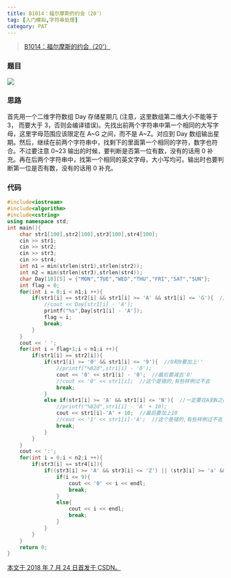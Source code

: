 ```yaml
---
title: B1014：福尔摩斯的约会（20'）
tag: [入门模拟,字符串处理]
category: PAT
---
```


>[B1014：福尔摩斯的约会（20'）](https://pintia.cn/problem-sets/994805260223102976/problems/994805308755394560)

<!--more-->

### 题目

![](PAT\B1014.png)

### 思路

首先用一个二维字符数组 Day 存储星期几 (注意，这里数组第二维大小不能等于 3， 而要大于 3，否则会编译错误)。先找出前两个字符串中第一个相同的大写字母，这里字母范围应该限定在 A~G 之间，而不是 A~Z。对应到 Day 数组输出星期。然后，继续在前两个字符串中，找剩下的里面第一个相同的字符，数字也符合。不过要注意 0~23 输出的时候，要判断是否第一位有数，没有的话用 0 补充。再在后两个字符串中，找第一个相同的英文字母，大小写均可。输出时也要判断第一位是否有数，没有的话用 0 补充。 

### 代码

```C++
#include<iostream>
#include<algorithm>
#include<cstring>
using namespace std;
int main(){
	char str1[100],str2[100],str3[100],str4[100];
	cin >> str1;
	cin >> str2;
	cin >> str3;
	cin >> str4;
	int n1 = min(strlen(str1),strlen(str2));
	int n2 = min(strlen(str3),strlen(str4));
	char Day[10][5] = {"MON","TUE","WED","THU","FRI","SAT","SUN"};
	int flag = 0;
	for(int i = 0;i < n1;i ++){
		if(str1[i] == str2[i] && str1[i] >= 'A' && str1[i] <= 'G'){  //一定要在A到G之间
			//cout << Day[str1[i] - 'A'];
			printf("%s",Day[str1[i] - 'A']);
			flag = i;
			break;
		}
	}
	cout << ' ';
	for(int i = flag+1;i < n1;i ++){
		if(str1[i] == str2[i]){
			if(str1[i] >= '0' && str1[i] <= '9'){  //0和9要加上''
				//printf("%02d",str1[i] - '0');
				cout << '0' << str1[i] - '0';  //最后要减去'0'
			    //cout << '0' << str1[i];  //这个是错的,有些样例过不去
				break;
			}
			else if(str1[i] >= 'A' && str1[i] <= 'N'){  //一定要在A到N之间
				//printf("%02d",str1[i] - 'A' + 10);
				cout << str1[i]-'A' + 10;  //最后要加上10
				//cout << '1' << str1[i]-'A';  //这个是错的,有些样例过不去
				break;
			}
		}
	}
	cout << ':';
	for(int i = 0;i < n2;i ++){
		if(str3[i] == str4[i]){
			if((str3[i] >= 'A' && str3[i] <= 'Z') || (str3[i] >= 'a' && str3[i] <= 'z')){
				if(i <= 9){
				    cout << '0' << i << endl;
				    break;
			    }
			    else{
				    cout << i << endl;
				    break;
			    }
			}
		}
	}
	return 0;
}
```

<u>本文于 2018 年 7 月 24 日首发于 [CSDN](https://blog.csdn.net/wonz5130/article/details/81193325)。</u>	